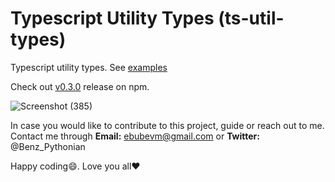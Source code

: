 # Typescript Utility Types  (ts-util-types)
Typescript utility types. See [examples](example.ts)

Check out [v0.3.0](npmjs.com/package/ts-util-types) release on npm. 

![Screenshot (385)](https://user-images.githubusercontent.com/50826597/162469734-0671e83f-a877-4656-9f24-fbf26a8e8a5d.png)




In case you would like to contribute to this project, guide or reach out to me. Contact me through __Email:__ ebubevm@gmail.com or __Twitter:__ @Benz_Pythonian


Happy coding:smile:. Love you all:heart:
